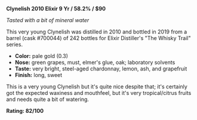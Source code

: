 **Clynelish 2010 Elixir 9 Yr / 58.2% / $90**

*Tasted with a bit of mineral water*

This very young Clynelish was distilled in 2010 and bottled in 2019 from a barrel (cask #700044) of 242 bottles for Elixir Distiller's "The Whisky Trail" series.

* **Color:** pale gold (0.3)
* **Nose:** green grapes, must, elmer's glue, oak; laboratory solvents
* **Taste:** very bright, steel-aged chardonnay, lemon, ash, and grapefruit
* **Finish:** long, sweet

This is a very young Clynelish but it's quite nice despite that; it's certainly got the expected waxiness and mouthfeel, but it's very tropical/citrus fruits and needs quite a bit of watering.

**Rating: 82/100**